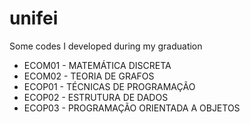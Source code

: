 # unifei

Some codes I developed during my graduation

* ECOM01 - MATEMÁTICA DISCRETA
* ECOM02 - TEORIA DE GRAFOS
* ECOP01 - TÉCNICAS DE PROGRAMAÇÃO
* ECOP02 - ESTRUTURA DE DADOS
* ECOP03 - PROGRAMAÇÃO ORIENTADA A OBJETOS
